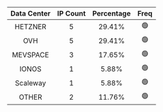 | Data Center | IP Count | Percentage | Freq |
|:------------:|:--------:|:-----------:|:-----:|
| HETZNER | 5 | 29.41% | 🟢 |
| OVH | 5 | 29.41% | 🟢 |
| MEVSPACE | 3 | 17.65% | 🟢 |
| IONOS | 1 | 5.88% | 🟢 |
| Scaleway | 1 | 5.88% | 🟢 |
| OTHER | 2 | 11.76% | 🟢 |